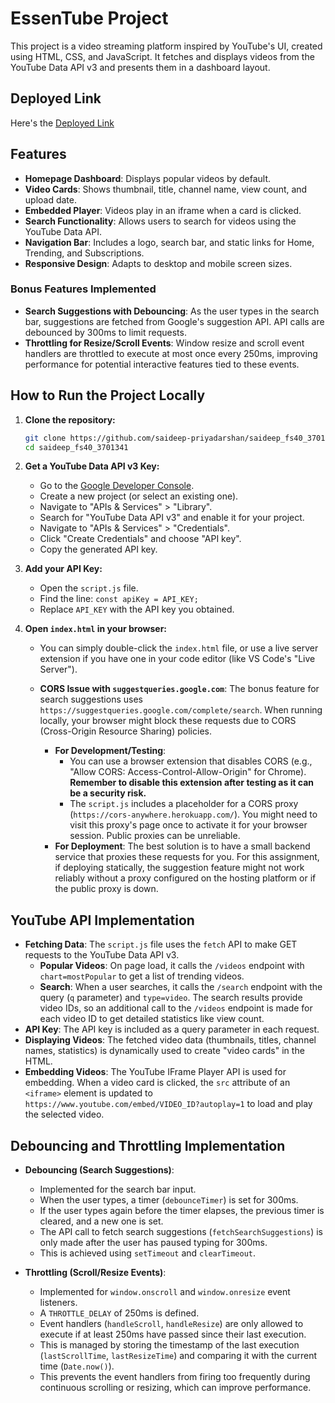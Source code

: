 # EssenTube Project

This project is a video streaming platform inspired by YouTube's UI, created using HTML, CSS, and JavaScript. It fetches and displays videos from the YouTube Data API v3 and presents them in a dashboard layout.

## Deployed Link

Here's the [Deployed Link](https://yt-essential.netlify.app/)

## Features

- **Homepage Dashboard**: Displays popular videos by default.
- **Video Cards**: Shows thumbnail, title, channel name, view count, and upload date.
- **Embedded Player**: Videos play in an iframe when a card is clicked.
- **Search Functionality**: Allows users to search for videos using the YouTube Data API.
- **Navigation Bar**: Includes a logo, search bar, and static links for Home, Trending, and Subscriptions.
- **Responsive Design**: Adapts to desktop and mobile screen sizes.

### Bonus Features Implemented

- **Search Suggestions with Debouncing**: As the user types in the search bar, suggestions are fetched from Google's suggestion API. API calls are debounced by 300ms to limit requests.
- **Throttling for Resize/Scroll Events**: Window resize and scroll event handlers are throttled to execute at most once every 250ms, improving performance for potential interactive features tied to these events.

## How to Run the Project Locally

1.  **Clone the repository:**

    ```bash
    git clone https://github.com/saideep-priyadarshan/saideep_fs40_3701341.git
    cd saideep_fs40_3701341
    ```

2.  **Get a YouTube Data API v3 Key:**

    - Go to the [Google Developer Console](https://console.developers.google.com/).
    - Create a new project (or select an existing one).
    - Navigate to "APIs & Services" > "Library".
    - Search for "YouTube Data API v3" and enable it for your project.
    - Navigate to "APIs & Services" > "Credentials".
    - Click "Create Credentials" and choose "API key".
    - Copy the generated API key.

3.  **Add your API Key:**

    - Open the `script.js` file.
    - Find the line: `const apiKey = API_KEY;`
    - Replace `API_KEY` with the API key you obtained.

4.  **Open `index.html` in your browser:**

    - You can simply double-click the `index.html` file, or use a live server extension if you have one in your code editor (like VS Code's "Live Server").

    - **CORS Issue with `suggestqueries.google.com`**: The bonus feature for search suggestions uses `https://suggestqueries.google.com/complete/search`. When running locally, your browser might block these requests due to CORS (Cross-Origin Resource Sharing) policies.
      - **For Development/Testing**:
        - You can use a browser extension that disables CORS (e.g., "Allow CORS: Access-Control-Allow-Origin" for Chrome). **Remember to disable this extension after testing as it can be a security risk.**
        - The `script.js` includes a placeholder for a CORS proxy (`https://cors-anywhere.herokuapp.com/`). You might need to visit this proxy's page once to activate it for your browser session. Public proxies can be unreliable.
      - **For Deployment**: The best solution is to have a small backend service that proxies these requests for you. For this assignment, if deploying statically, the suggestion feature might not work reliably without a proxy configured on the hosting platform or if the public proxy is down.

## YouTube API Implementation

- **Fetching Data**: The `script.js` file uses the `fetch` API to make GET requests to the YouTube Data API v3.
  - **Popular Videos**: On page load, it calls the `/videos` endpoint with `chart=mostPopular` to get a list of trending videos.
  - **Search**: When a user searches, it calls the `/search` endpoint with the query (`q` parameter) and `type=video`. The search results provide video IDs, so an additional call to the `/videos` endpoint is made for each video ID to get detailed statistics like view count.
- **API Key**: The API key is included as a query parameter in each request.
- **Displaying Videos**: The fetched video data (thumbnails, titles, channel names, statistics) is dynamically used to create "video cards" in the HTML.
- **Embedding Videos**: The YouTube IFrame Player API is used for embedding. When a video card is clicked, the `src` attribute of an `<iframe>` element is updated to `https://www.youtube.com/embed/VIDEO_ID?autoplay=1` to load and play the selected video.

## Debouncing and Throttling Implementation

- **Debouncing (Search Suggestions)**:

  - Implemented for the search bar input.
  - When the user types, a timer (`debounceTimer`) is set for 300ms.
  - If the user types again before the timer elapses, the previous timer is cleared, and a new one is set.
  - The API call to fetch search suggestions (`fetchSearchSuggestions`) is only made after the user has paused typing for 300ms.
  - This is achieved using `setTimeout` and `clearTimeout`.

- **Throttling (Scroll/Resize Events)**:
  - Implemented for `window.onscroll` and `window.onresize` event listeners.
  - A `THROTTLE_DELAY` of 250ms is defined.
  - Event handlers (`handleScroll`, `handleResize`) are only allowed to execute if at least 250ms have passed since their last execution.
  - This is managed by storing the timestamp of the last execution (`lastScrollTime`, `lastResizeTime`) and comparing it with the current time (`Date.now()`).
  - This prevents the event handlers from firing too frequently during continuous scrolling or resizing, which can improve performance.
